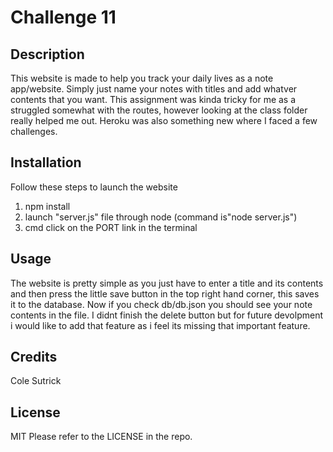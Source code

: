 # Challenge 11

## Description

This website is made to help you track your daily lives as a note app/website. Simply just name your notes with titles and add whatver contents that you want. This assignment was kinda tricky for me as a struggled somewhat with the routes, however looking at the class folder really helped me out. Heroku was also something new where I faced a few challenges.

## Installation

Follow these steps to launch the website
1. npm install
2. launch "server.js" file through node (command is"node server.js")
3. cmd click on the PORT link in the terminal

## Usage

The website is pretty simple as you just have to enter a title and its contents and then press the little save button in the top right hand corner, this saves it to the database. Now if you check db/db.json you should see your note contents in the file. I didnt finish the delete button but for future devolpment i would like to add that feature as i feel its missing that important feature.

## Credits

Cole Sutrick

## License

MIT
Please refer to the LICENSE in the repo.